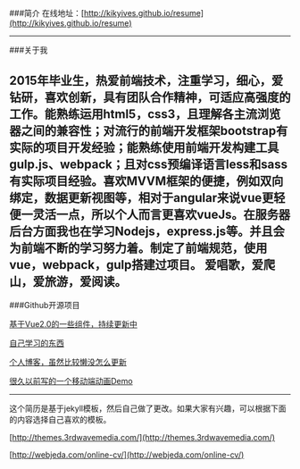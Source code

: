 ###简介
在线地址：[http://kikyives.github.io/resume](http://kikyives.github.io/resume)

---

###关于我

 2015年毕业生，热爱前端技术，注重学习，细心，爱钻研，喜欢创新，具有团队合作精神，可适应高强度的工作。能熟练运用html5，css3，且理解各主流浏览器之间的兼容性；对流行的前端开发框架bootstrap有实际的项目开发经验；能熟练使用前端开发构建工具gulp.js、webpack；且对css预编译语言less和sass有实际项目经验。喜欢MVVM框架的便捷，例如双向绑定，数据更新视图等，相对于angular来说vue更轻便一灵活一点，所以个人而言更喜欢vueJs。在服务器后台方面我也在学习Nodejs，express.js等。并且会为前端不断的学习努力着。制定了前端规范，使用vue，webpack，gulp搭建过项目。
 爱唱歌，爱爬山，爱旅游，爱阅读。
---

###Github开源项目

[基于Vue2.0的一些组件，持续更新中](https://kikyives.github.io/learn/Vue/vue-component/dist/index.html)
>
[自己学习的东西](https://github.com/kikyives/learn)
>
[个人博客，虽然比较懒没怎么更新](https://kikyives.github.io)
>
[很久以前写的一个移动端动画Demo](https://github.com/kikyives/learn/tree/gh-pages/wxbg)



---
这个简历是基于jekyll模板，然后自己做了更改。如果大家有兴趣，可以根据下面的内容选择自己喜欢的模板。

[http://themes.3rdwavemedia.com/](http://themes.3rdwavemedia.com/)
>
[http://webjeda.com/online-cv/](http://webjeda.com/online-cv/)
